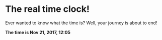 # The real time clock!

Ever wanted to know what the time is? Well, your journey is about to end!

**The time is Nov 21, 2017, 12:05**